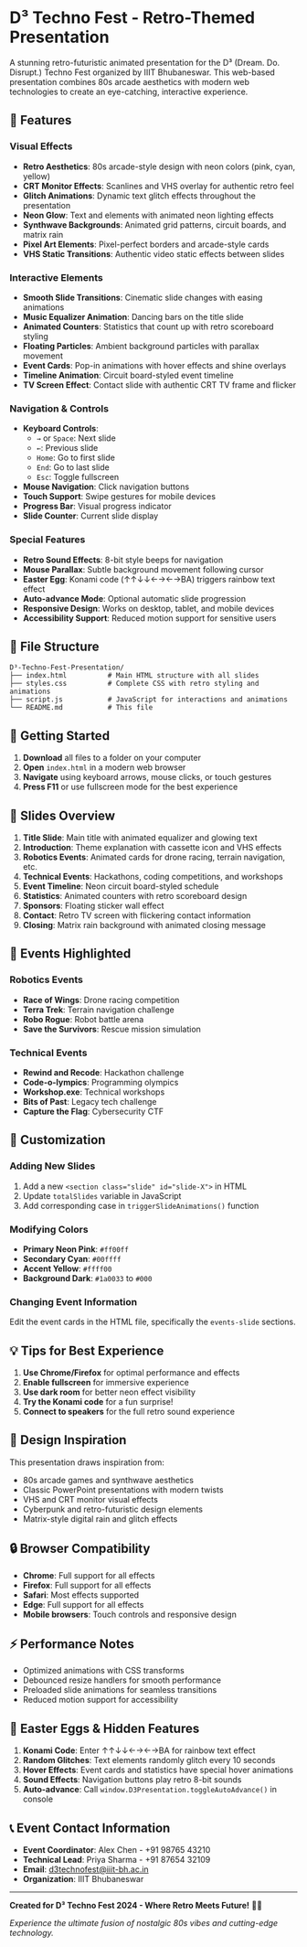 # D³ Techno Fest - Retro-Themed Presentation

A stunning retro-futuristic animated presentation for the D³ (Dream. Do. Disrupt.) Techno Fest organized by IIIT Bhubaneswar. This web-based presentation combines 80s arcade aesthetics with modern web technologies to create an eye-catching, interactive experience.

## 🎨 Features

### Visual Effects
- **Retro Aesthetics**: 80s arcade-style design with neon colors (pink, cyan, yellow)
- **CRT Monitor Effects**: Scanlines and VHS overlay for authentic retro feel
- **Glitch Animations**: Dynamic text glitch effects throughout the presentation
- **Neon Glow**: Text and elements with animated neon lighting effects
- **Synthwave Backgrounds**: Animated grid patterns, circuit boards, and matrix rain
- **Pixel Art Elements**: Pixel-perfect borders and arcade-style cards
- **VHS Static Transitions**: Authentic video static effects between slides

### Interactive Elements
- **Smooth Slide Transitions**: Cinematic slide changes with easing animations
- **Music Equalizer Animation**: Dancing bars on the title slide
- **Animated Counters**: Statistics that count up with retro scoreboard styling
- **Floating Particles**: Ambient background particles with parallax movement
- **Event Cards**: Pop-in animations with hover effects and shine overlays
- **Timeline Animation**: Circuit board-styled event timeline
- **TV Screen Effect**: Contact slide with authentic CRT TV frame and flicker

### Navigation & Controls
- **Keyboard Controls**:
  - `→` or `Space`: Next slide
  - `←`: Previous slide
  - `Home`: Go to first slide
  - `End`: Go to last slide
  - `Esc`: Toggle fullscreen
- **Mouse Navigation**: Click navigation buttons
- **Touch Support**: Swipe gestures for mobile devices
- **Progress Bar**: Visual progress indicator
- **Slide Counter**: Current slide display

### Special Features
- **Retro Sound Effects**: 8-bit style beeps for navigation
- **Mouse Parallax**: Subtle background movement following cursor
- **Easter Egg**: Konami code (↑↑↓↓←→←→BA) triggers rainbow text effect
- **Auto-advance Mode**: Optional automatic slide progression
- **Responsive Design**: Works on desktop, tablet, and mobile devices
- **Accessibility Support**: Reduced motion support for sensitive users

## 📁 File Structure

```
D³-Techno-Fest-Presentation/
├── index.html          # Main HTML structure with all slides
├── styles.css          # Complete CSS with retro styling and animations
├── script.js           # JavaScript for interactions and animations
└── README.md           # This file
```

## 🚀 Getting Started

1. **Download** all files to a folder on your computer
2. **Open** `index.html` in a modern web browser
3. **Navigate** using keyboard arrows, mouse clicks, or touch gestures
4. **Press F11** or use fullscreen mode for the best experience

## 📱 Slides Overview

1. **Title Slide**: Main title with animated equalizer and glowing text
2. **Introduction**: Theme explanation with cassette icon and VHS effects
3. **Robotics Events**: Animated cards for drone racing, terrain navigation, etc.
4. **Technical Events**: Hackathons, coding competitions, and workshops
5. **Event Timeline**: Neon circuit board-styled schedule
6. **Statistics**: Animated counters with retro scoreboard design
7. **Sponsors**: Floating sticker wall effect
8. **Contact**: Retro TV screen with flickering contact information
9. **Closing**: Matrix rain background with animated closing message

## 🎯 Events Highlighted

### Robotics Events
- **Race of Wings**: Drone racing competition
- **Terra Trek**: Terrain navigation challenge
- **Robo Rogue**: Robot battle arena
- **Save the Survivors**: Rescue mission simulation

### Technical Events
- **Rewind and Recode**: Hackathon challenge
- **Code-o-lympics**: Programming olympics
- **Workshop.exe**: Technical workshops
- **Bits of Past**: Legacy tech challenge
- **Capture the Flag**: Cybersecurity CTF

## 🔧 Customization

### Adding New Slides
1. Add a new `<section class="slide" id="slide-X">` in HTML
2. Update `totalSlides` variable in JavaScript
3. Add corresponding case in `triggerSlideAnimations()` function

### Modifying Colors
- **Primary Neon Pink**: `#ff00ff`
- **Secondary Cyan**: `#00ffff`
- **Accent Yellow**: `#ffff00`
- **Background Dark**: `#1a0033` to `#000`

### Changing Event Information
Edit the event cards in the HTML file, specifically the `events-slide` sections.

## 💡 Tips for Best Experience

1. **Use Chrome/Firefox** for optimal performance and effects
2. **Enable fullscreen** for immersive experience
3. **Use dark room** for better neon effect visibility
4. **Try the Konami code** for a fun surprise!
5. **Connect to speakers** for the full retro sound experience

## 🎨 Design Inspiration

This presentation draws inspiration from:
- 80s arcade games and synthwave aesthetics
- Classic PowerPoint presentations with modern twists
- VHS and CRT monitor visual effects
- Cyberpunk and retro-futuristic design elements
- Matrix-style digital rain and glitch effects

## 🔒 Browser Compatibility

- **Chrome**: Full support for all effects
- **Firefox**: Full support for all effects
- **Safari**: Most effects supported
- **Edge**: Full support for all effects
- **Mobile browsers**: Touch controls and responsive design

## ⚡ Performance Notes

- Optimized animations with CSS transforms
- Debounced resize handlers for smooth performance
- Preloaded slide animations for seamless transitions
- Reduced motion support for accessibility

## 🎉 Easter Eggs & Hidden Features

1. **Konami Code**: Enter ↑↑↓↓←→←→BA for rainbow text effect
2. **Random Glitches**: Text elements randomly glitch every 10 seconds
3. **Hover Effects**: Event cards and statistics have special hover animations
4. **Sound Effects**: Navigation buttons play retro 8-bit sounds
5. **Auto-advance**: Call `window.D3Presentation.toggleAutoAdvance()` in console

## 📞 Event Contact Information

- **Event Coordinator**: Alex Chen - +91 98765 43210
- **Technical Lead**: Priya Sharma - +91 87654 32109
- **Email**: d3technofest@iiit-bh.ac.in
- **Organization**: IIIT Bhubaneswar

---

**Created for D³ Techno Fest 2024 - Where Retro Meets Future!** 🚀✨

*Experience the ultimate fusion of nostalgic 80s vibes and cutting-edge technology.*

